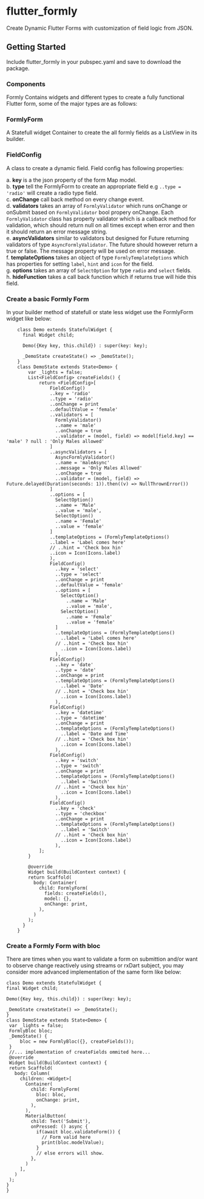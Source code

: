 # flutter_formly
Create Dynamic Flutter Forms with customization of field logic from JSON.

## Getting Started
Include flutter_formly in your pubspec.yaml and save to download the package.

### Components
Formly Contains widgets and different types to create a fully functional Flutter form, some of the major types are as follows:
### FormlyForm
A Statefull widget Container to create the all formly fields as a ListView in its builder.
### FieldConfig
A class to create a dynamic field. Field config has following properties:

a. **key** is a the json property of the form Map model.    
b. **type** tell the FormlyForm to create an appropriate field e.g ```..type = 'radio'``` will create a radio type field.    
c. **onChange** call back method on every change event.    
d. **validators** takes an array of ```FormlyValidator``` which runs onChange or onSubmit based on ```FormlyValidator``` bool propery onChange. Each ```FormlyValidator``` class has property validator which is a callback method for validation, which should return null on all times except when error and then it should return an error message string.    
e. **asyncValidators** similar to validators but designed for Future returning validators of type ```AsyncFormlyValidator```. The future should however return a true or false. The message property will be used on error message.    
f. **templateOptions** takes an object of type ```FormlyTemplateOptions``` which has properties for setting ```label```, ```hint``` and ```icon``` for the field.    
g. **options**  takes an array of ```SelectOption``` for type ```radio``` and ```select``` fields.
h. **hideFunction** takes a call back function which if returns true will hide this field.
        
### Create a basic Formly Form
In your builder method of statefull or state less widget use the FormlyForm widget like below:
    
```
    class Demo extends StatefulWidget {
      final Widget child;

      Demo({Key key, this.child}) : super(key: key);

      _DemoState createState() => _DemoState();
    }
    class DemoState extends State<Demo> {
        var _lights = false;
        List<FieldConfig> createFields() {
            return <FieldConfig>[
                FieldConfig()
                ..key = 'radio'
                ..type = 'radio' 
                ..onChange = print
                ..defaultValue = 'female'
                ..validators = [
                  FormlyValidator()
                  ..name = 'male'
                  ..onChange = true
                  ..validator = (model, field) => model[field.key] == 'male' ? null : 'Only Males allowed'
                ]
                ..asyncValidators = [
                  AsyncFormlyValidator()
                  ..name = 'maleAsync'
                  ..message = 'Only Males Allowed'
                  ..onChange = true
                  ..validator = (model, field) => Future.delayed(Duration(seconds: 1)).then((v) => NullThrownError())
                ]
                ..options = [
                  SelectOption()
                  ..name = 'Male'
                  ..value = 'male',
                  SelectOption()
                  ..name = 'Female'
                  ..value = 'female'
                ]            
                ..templateOptions = (FormlyTemplateOptions()
                ..label = 'Label comes here'
                // ..hint = 'Check box hin'
                ..icon = Icon(Icons.label)
                ),
                FieldConfig()
                  ..key = 'select'
                  ..type = 'select'
                  ..onChange = print
                  ..defaultValue = 'female'
                  ..options = [
                    SelectOption()
                      ..name = 'Male'
                      ..value = 'male',
                    SelectOption()
                      ..name = 'Female'
                      ..value = 'female'
                  ]
                  ..templateOptions = (FormlyTemplateOptions()
                    ..label = 'Label comes here'
                  // ..hint = 'Check box hin'
                    ..icon = Icon(Icons.label)
                  ),
                FieldConfig()
                  ..key = 'date'
                  ..type = 'date'
                  ..onChange = print
                  ..templateOptions = (FormlyTemplateOptions()
                    ..label = 'Date'
                  // ..hint = 'Check box hin'
                    ..icon = Icon(Icons.label)
                  ),
                FieldConfig()
                  ..key = 'datetime'
                  ..type = 'datetime'
                  ..onChange = print
                  ..templateOptions = (FormlyTemplateOptions()
                    ..label = 'Date and Time'
                  // ..hint = 'Check box hin'
                    ..icon = Icon(Icons.label)
                  ),
                FieldConfig()
                  ..key = 'switch'
                  ..type = 'switch'
                  ..onChange = print
                  ..templateOptions = (FormlyTemplateOptions()
                    ..label = 'Switch'
                  // ..hint = 'Check box hin'
                    ..icon = Icon(Icons.label)
                  ),
                FieldConfig()
                  ..key = 'check'
                  ..type = 'checkbox'
                  ..onChange = print
                  ..templateOptions = (FormlyTemplateOptions()
                    ..label = 'Switch'
                  // ..hint = 'Check box hin'
                    ..icon = Icon(Icons.label)
                  ),
            ];
        }

        @override
        Widget build(BuildContext context) {
        return Scaffold(     
          body: Container(
            child: FormlyForm(
              fields: createFields(),
              model: {},
              onChange: print,
            ),
          )      
        );
      }
    }

```

### Create a Formly Form with bloc

There are times when you want to validate a form on submittion and/or want to observe change reactively using streams or rxDart subject, you may consider more advanced implementation of the same form like below:

   ```
class Demo extends StatefulWidget {
  final Widget child;

  Demo({Key key, this.child}) : super(key: key);

  _DemoState createState() => _DemoState();
}
class DemoState extends State<Demo> {
    var _lights = false;
    FormlyBloc bloc;
    _DemoState() {
        bloc = new FormlyBloc({}, createFields());
    }
    //... implementation of createFields ommited here...
    @override
    Widget build(BuildContext context) {
    return Scaffold(     
      body: Column(
        children: <Widget>[
          Container(
            child: FormlyForm(
              bloc: bloc,          
              onChange: print,
            ),
          ),
          MaterialButton(
            child: Text('Submit'),
            onPressed: () async {
              if(await bloc.validateForm()) {
                // Form valid here
                print(bloc.modelValue);
              }
              // else errors will show.
            },
          )
        ],
      )      
    );
  }
}

```

